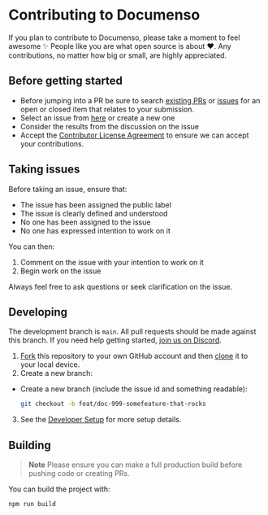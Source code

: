 # Contributing to Documenso

If you plan to contribute to Documenso, please take a moment to feel awesome ✨ People like you are what open source is about ♥. Any contributions, no matter how big or small, are highly appreciated.

## Before getting started

- Before jumping into a PR be sure to search [existing PRs](https://github.com/documenso/documenso/pulls) or [issues](https://github.com/documenso/documenso/issues) for an open or closed item that relates to your submission.
- Select an issue from [here](https://github.com/documenso/documenso/issues) or create a new one
- Consider the results from the discussion on the issue
- Accept the [Contributor License Agreement](https://documen.so/cla) to ensure we can accept your contributions.

## Taking issues

Before taking an issue, ensure that:

- The issue has been assigned the public label
- The issue is clearly defined and understood
- No one has been assigned to the issue
- No one has expressed intention to work on it

You can then:

1. Comment on the issue with your intention to work on it
2. Begin work on the issue

Always feel free to ask questions or seek clarification on the issue.

## Developing

The development branch is <code>main</code>. All pull requests should be made against this branch. If you need help getting started, [join us on Discord](https://documen.so/discord).

1. [Fork](https://help.github.com/articles/fork-a-repo/) this repository to your
   own GitHub account and then
   [clone](https://help.github.com/articles/cloning-a-repository/) it to your local device.
2. Create a new branch:

- Create a new branch (include the issue id and something readable):

  ```sh
  git checkout -b feat/doc-999-somefeature-that-rocks
  ```

3. See the [Developer Setup](https://github.com/documenso/documenso/blob/main/README.md#developer-setup) for more setup details.

## Building

> **Note**
> Please ensure you can make a full production build before pushing code or creating PRs.

You can build the project with:

```bash
npm run build
```
